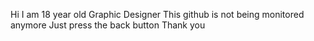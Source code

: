 Hi I am 18 year old Graphic Designer
This github is not being monitored anymore
Just press the back button
Thank you
